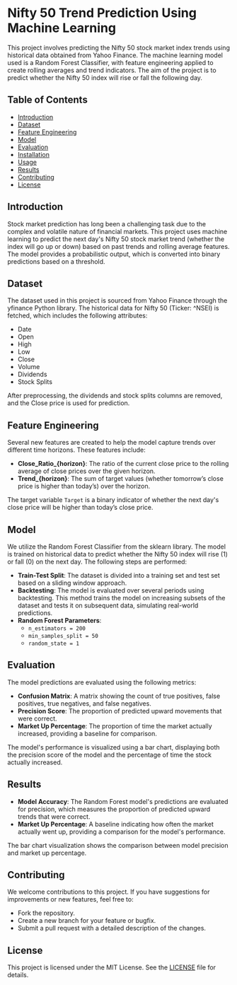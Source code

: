# Nifty 50 Trend Prediction Using Machine Learning

This project involves predicting the Nifty 50 stock market index trends using historical data obtained from Yahoo Finance. The machine learning model used is a Random Forest Classifier, with feature engineering applied to create rolling averages and trend indicators. The aim of the project is to predict whether the Nifty 50 index will rise or fall the following day.

## Table of Contents
- [Introduction](#introduction)
- [Dataset](#dataset)
- [Feature Engineering](#feature-engineering)
- [Model](#model)
- [Evaluation](#evaluation)
- [Installation](#installation)
- [Usage](#usage)
- [Results](#results)
- [Contributing](#contributing)
- [License](#license)

## Introduction
Stock market prediction has long been a challenging task due to the complex and volatile nature of financial markets. This project uses machine learning to predict the next day's Nifty 50 stock market trend (whether the index will go up or down) based on past trends and rolling average features. The model provides a probabilistic output, which is converted into binary predictions based on a threshold.

## Dataset
The dataset used in this project is sourced from Yahoo Finance through the yfinance Python library. The historical data for Nifty 50 (Ticker: ^NSEI) is fetched, which includes the following attributes:
- Date
- Open
- High
- Low
- Close
- Volume
- Dividends
- Stock Splits

After preprocessing, the dividends and stock splits columns are removed, and the Close price is used for prediction.

## Feature Engineering
Several new features are created to help the model capture trends over different time horizons. These features include:
- **Close_Ratio_{horizon}**: The ratio of the current close price to the rolling average of close prices over the given horizon.
- **Trend_{horizon}**: The sum of target values (whether tomorrow’s close price is higher than today’s) over the horizon.

The target variable `Target` is a binary indicator of whether the next day's close price will be higher than today’s close price.

## Model
We utilize the Random Forest Classifier from the sklearn library. The model is trained on historical data to predict whether the Nifty 50 index will rise (1) or fall (0) on the next day. The following steps are performed:
- **Train-Test Split**: The dataset is divided into a training set and test set based on a sliding window approach.
- **Backtesting**: The model is evaluated over several periods using backtesting. This method trains the model on increasing subsets of the dataset and tests it on subsequent data, simulating real-world predictions.
- **Random Forest Parameters**:
  - `n_estimators = 200`
  - `min_samples_split = 50`
  - `random_state = 1`

## Evaluation
The model predictions are evaluated using the following metrics:
- **Confusion Matrix**: A matrix showing the count of true positives, false positives, true negatives, and false negatives.
- **Precision Score**: The proportion of predicted upward movements that were correct.
- **Market Up Percentage**: The proportion of time the market actually increased, providing a baseline for comparison.

The model's performance is visualized using a bar chart, displaying both the precision score of the model and the percentage of time the stock actually increased.

## Results

- **Model Accuracy**: The Random Forest model's predictions are evaluated for precision, which measures the proportion of predicted upward trends that were correct.
- **Market Up Percentage**: A baseline indicating how often the market actually went up, providing a comparison for the model's performance.

The bar chart visualization shows the comparison between model precision and market up percentage.

## Contributing

We welcome contributions to this project. If you have suggestions for improvements or new features, feel free to:

- Fork the repository.
- Create a new branch for your feature or bugfix.
- Submit a pull request with a detailed description of the changes.

## License

This project is licensed under the MIT License. See the [LICENSE](LICENSE) file for details.

